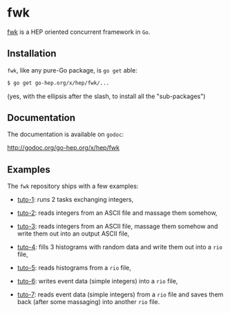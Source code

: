 fwk
===

[fwk](https://go-hep.org/x/hep/fwk) is a HEP oriented concurrent framework in `Go`.

## Installation

`fwk`, like any pure-Go package, is `go get` able:

```sh
$ go get go-hep.org/x/hep/fwk/...
```

(yes, with the ellipsis after the slash, to install all the "sub-packages")


## Documentation

The documentation is available on `godoc`:

 http://godoc.org/go-hep.org/x/hep/fwk

## Examples

The `fwk` repository ships with a few examples:

- [tuto-1](https://github.com/go-hep/hep/blob/master/fwk/examples/fwk-ex-tuto-1/main.go): runs 2 tasks exchanging integers,

- [tuto-2](https://github.com/go-hep/hep/blob/master/fwk/examples/fwk-ex-tuto-2/main.go): reads integers from an ASCII file and massage them somehow,

- [tuto-3](https://github.com/go-hep/hep/blob/master/fwk/examples/fwk-ex-tuto-3/main.go): reads integers from an ASCII file, massage them somehow and write them out into an output ASCII file,

- [tuto-4](https://github.com/go-hep/hep/blob/master/fwk/examples/fwk-ex-tuto-4-write-histo/main.go): fills 3 histograms with random data and write them out into a `rio` file,

- [tuto-5](https://github.com/go-hep/hep/blob/master/fwk/examples/fwk-ex-tuto-5-read-histo/main.go): reads histograms from a `rio` file,

- [tuto-6](https://github.com/go-hep/hep/blob/master/fwk/examples/fwk-ex-tuto-6-write-data/main.go): writes event data (simple integers) into a `rio` file,

- [tuto-7](https://github.com/go-hep/hep/blob/master/fwk/examples/fwk-ex-tuto-7-read-data/main.go): reads event data (simple integers) from a `rio` file and saves them back (after some massaging) into another `rio` file.
